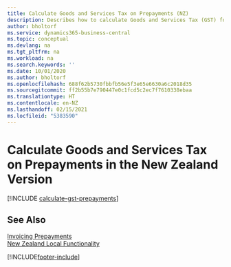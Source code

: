 ```yaml
---
title: Calculate Goods and Services Tax on Prepayments (NZ)
description: Describes how to calculate Goods and Services Tax (GST) for partial payments or prepayments based on the total invoice amount, instead of on a partial amount.
author: bholtorf
ms.service: dynamics365-business-central
ms.topic: conceptual
ms.devlang: na
ms.tgt_pltfrm: na
ms.workload: na
ms.search.keywords: ''
ms.date: 10/01/2020
ms.author: bholtorf
ms.openlocfilehash: 688f62b5730fbbfb56e5f3e65e6630a6c2018d35
ms.sourcegitcommit: ff2b55b7e790447e0c1fcd5c2ec7f7610338ebaa
ms.translationtype: HT
ms.contentlocale: en-NZ
ms.lasthandoff: 02/15/2021
ms.locfileid: "5383590"
---
```

# <a name="calculate-goods-and-services-tax-on-prepayments-in-the-new-zealand-version"></a>Calculate Goods and Services Tax on Prepayments in the New Zealand Version

[!INCLUDE [calculate-gst-prepayments](../includes/AUNZ/calculate-gst-prepayments.md)]

## <a name="see-also"></a>See Also

[Invoicing Prepayments](../../finance-invoice-prepayments.md)   
[New Zealand Local Functionality](new-zealand-local-functionality.md)


[!INCLUDE[footer-include](../../includes/footer-banner.md)]